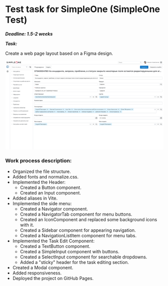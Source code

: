 # Test task for SimpleOne (SimpleOne Test)
***Deadline: 1.5-2 weeks***

***Task:***

Create a web page layout based on a Figma design.

![Result](https://github.com/efshchogolev/simpleOne-test/blob/main/Result.png)

### Work process description:

- Organized the file structure.
- Added fonts and normalize.css.
- Implemented the Header:
  - Created a Button component.
  - Created an Input component.
- Added aliases in Vite.
- Implemented the side menu:
  - Created a Navigator component.
  - Created a NavigatorTab component for menu buttons.
  - Created an IconComponent and replaced some background icons with it.
  - Created a Sidebar component for appearing navigation.
  - Created a NavigationListItem component for menu tabs.
- Implemented the Task Edit Component:
  - Created a TextButton component.
  - Created a SimpleInput component with buttons.
  - Created a SelectInput component for searchable dropdowns.
  - Added a "sticky" header for the task editing section.
- Created a Modal component.
- Added responsiveness.
- Deployed the project on GitHub Pages.
